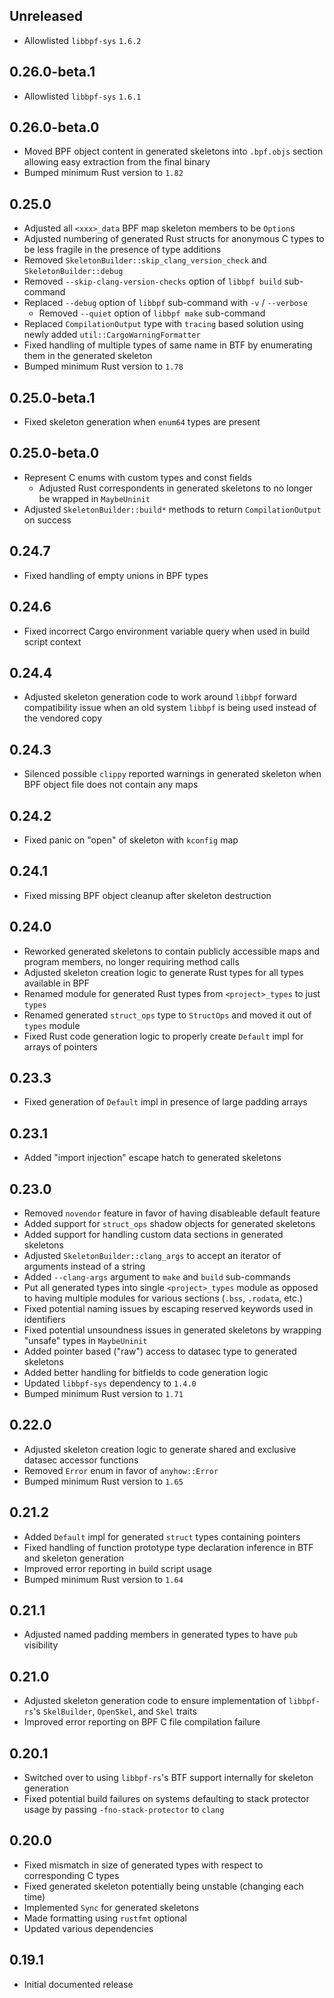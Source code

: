 Unreleased
----------
- Allowlisted `libbpf-sys` `1.6.2`


0.26.0-beta.1
-------------
- Allowlisted `libbpf-sys` `1.6.1`


0.26.0-beta.0
-------------
- Moved BPF object content in generated skeletons into `.bpf.objs` section
  allowing easy extraction from the final binary
- Bumped minimum Rust version to `1.82`


0.25.0
------
- Adjusted all `<xxx>_data` BPF map skeleton members to be `Option`s
- Adjusted numbering of generated Rust structs for anonymous C types to be
  less fragile in the presence of type additions
- Removed `SkeletonBuilder::skip_clang_version_check` and
  `SkeletonBuilder::debug`
- Removed `--skip-clang-version-checks` option of `libbpf build`
  sub-command
- Replaced `--debug` option of `libbpf` sub-command with `-v` /
  `--verbose`
  - Removed `--quiet` option of `libbpf make` sub-command
- Replaced `CompilationOutput` type with `tracing` based solution using
  newly added `util::CargoWarningFormatter`
- Fixed handling of multiple types of same name in BTF by enumerating
  them in the generated skeleton
- Bumped minimum Rust version to `1.78`


0.25.0-beta.1
-------------
- Fixed skeleton generation when `enum64` types are present


0.25.0-beta.0
-------------
- Represent C enums with custom types and const fields
  - Adjusted Rust correspondents in generated skeletons to no longer be
    wrapped in `MaybeUninit`
- Adjusted `SkeletonBuilder::build*` methods to return
  `CompilationOutput` on success


0.24.7
------
- Fixed handling of empty unions in BPF types


0.24.6
------
- Fixed incorrect Cargo environment variable query when used in build
  script context


0.24.4
------
- Adjusted skeleton generation code to work around `libbpf` forward
  compatibility issue when an old system `libbpf` is being used instead
  of the vendored copy


0.24.3
------
- Silenced possible `clippy` reported warnings in generated skeleton
  when BPF object file does not contain any maps


0.24.2
------
- Fixed panic on "open" of skeleton with `kconfig` map


0.24.1
------
- Fixed missing BPF object cleanup after skeleton destruction


0.24.0
------
- Reworked generated skeletons to contain publicly accessible maps and
  program members, no longer requiring method calls
- Adjusted skeleton creation logic to generate Rust types for all types
  available in BPF
- Renamed module for generated Rust types from `<project>_types` to just `types`
- Renamed generated `struct_ops` type to `StructOps` and moved it out of `types`
  module
- Fixed Rust code generation logic to properly create `Default` impl for arrays
  of pointers


0.23.3
------
- Fixed generation of `Default` impl in presence of large padding arrays


0.23.1
------
- Added "import injection" escape hatch to generated skeletons


0.23.0
------
- Removed `novendor` feature in favor of having disableable default
  feature
- Added support for `struct_ops` shadow objects for generated skeletons
- Added support for handling custom data sections in generated skeletons
- Adjusted `SkeletonBuilder::clang_args` to accept an iterator of
  arguments instead of a string
- Added `--clang-args` argument to `make` and `build` sub-commands
- Put all generated types into single `<project>_types` module as opposed to
  having multiple modules for various sections (`.bss`, `.rodata`, etc.)
- Fixed potential naming issues by escaping reserved keywords used in
  identifiers
- Fixed potential unsoundness issues in generated skeletons by wrapping "unsafe"
  types in `MaybeUninit`
- Added pointer based ("raw") access to datasec type to generated skeletons
- Added better handling for bitfields to code generation logic
- Updated `libbpf-sys` dependency to `1.4.0`
- Bumped minimum Rust version to `1.71`


0.22.0
------
- Adjusted skeleton creation logic to generate shared and exclusive datasec
  accessor functions
- Removed `Error` enum in favor of `anyhow::Error`
- Bumped minimum Rust version to `1.65`


0.21.2
------
- Added `Default` impl for generated `struct` types containing pointers
- Fixed handling of function prototype type declaration inference in BTF and
  skeleton generation
- Improved error reporting in build script usage
- Bumped minimum Rust version to `1.64`


0.21.1
------
- Adjusted named padding members in generated types to have `pub` visibility


0.21.0
------
- Adjusted skeleton generation code to ensure implementation of `libbpf-rs`'s
  `SkelBuilder`, `OpenSkel`, and `Skel` traits
- Improved error reporting on BPF C file compilation failure


0.20.1
------
- Switched over to using `libbpf-rs`'s BTF support internally for skeleton
  generation
- Fixed potential build failures on systems defaulting to stack
  protector usage by passing `-fno-stack-protector` to `clang`


0.20.0
------
- Fixed mismatch in size of generated types with respect to corresponding C
  types
- Fixed generated skeleton potentially being unstable (changing each time)
- Implemented `Sync` for generated skeletons
- Made formatting using `rustfmt` optional
- Updated various dependencies


0.19.1
------
- Initial documented release
